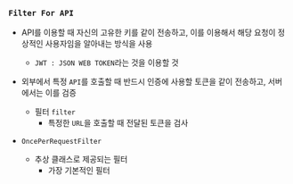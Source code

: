 ### `Filter For API`

- API를 이용할 때 자신의 고유한 키를 같이 전송하고, 이를 이용해서 해당 요청이 정상적인 사용자임을 알아내는 방식을 사용
    + `JWT : JSON WEB TOKEN`라는 것을 이용할 것

- 외부에서 특정 `API`를 호출할 때 반드시 인증에 사용할 토큰을 같이 전송하고, 서버에서는 이를 검증
    + 필터 `filter`
        * 특정한 `URL`을 호출할 때 전달된 토큰을 검사

- `OncePerRequestFilter`
    + 추상 클래스로 제공되는 필터
        * 가장 기본적인 필터